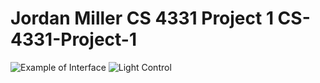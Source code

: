 # Jordan Miller CS 4331 Project 1 CS-4331-Project-1

![Example of Interface](./gifs/InterfaceBig.gif)
![Light Control](https://i.imgur.com/FMyTK9C.gif)